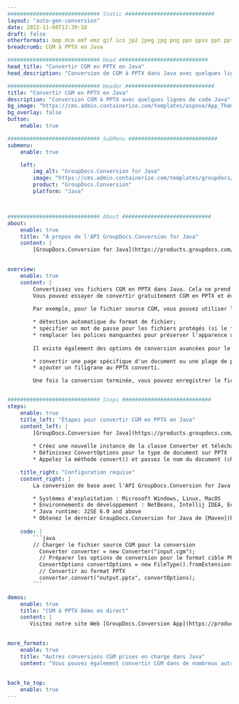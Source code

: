 ```yaml
---
############################# Static ############################
layout: "auto-gen-conversion"
date: 2022-11-08T12:39:18
draft: false
otherformats: bmp dcm emf emz gif ico jp2 jpeg jpg png pps ppsx ppt pptx psb psd svg svgz tga tif tiff webp wmf wmz
breadcrumb: CGM à PPTX en Java

############################# Head ############################
head_title: "Convertir CGM en PPTX en Java"
head_description: "Conversion de CGM à PPTX dans Java avec quelques lignes de code. Convertissez plus de 160 formats de fichiers à l'aide de l'API de conversion de documents GroupDocs pour Java"

############################# Header ############################
title: "Convertir CGM en PPTX en Java"
description: "Conversion CGM à PPTX avec quelques lignes de code Java"
bg_image: "https://cms.admin.containerize.com/templates/aspose/App_Themes/V3/images/bg/header1.png"
bg_overlay: false
button:
    enable: true

############################# SubMenu ############################
submenu:
    enable: true

    left:
        img_alt: "GroupDocs.Conversion for Java"
        image: "https://cms.admin.containerize.com/templates/groupdocs/images/product-logos/90x90-noborder/groupdocs-conversion-java.png"
        product: "GroupDocs.Conversion"
        platform: "Java"



############################# About ############################
about:
    enable: true
    title: "À propos de l'API GroupDocs.Conversion for Java"
    content: |
        [GroupDocs.Conversion for Java](https://products.groupdocs.com/conversion/java/) est une API de conversion de format de fichier avancée pour la conversion entre les formats d'image et de document populaires tels que Microsoft Office, OpenDocument, PDF, HTML, e-mail, CAO. et bien plus encore avec seulement quelques lignes de code. L'API native détecte automatiquement les formats des documents originaux et propose de nombreuses options de personnalisation des documents convertis. Outre la fonction d'extraction d'informations d'un document, il prend également en charge la mise en cache des résultats de conversion sur le disque local par défaut. Cependant, tout type de stockage de cache peut être pris en charge en implémentant les interfaces appropriées - Amazon S3, Dropbox, Google Drive, Windows Azure, Reddis ou tout autre.
    

overview:
    enable: true
    content: |
        Convertissez vos fichiers CGM en PPTX dans Java. Cela ne prend que quelques lignes de code Java sur n'importe quelle plate-forme de votre choix, telle que Windows, Linux, macOS.
        Vous pouvez essayer de convertir gratuitement CGM en PPTX et évaluer la qualité des résultats de conversion. En plus des scripts de conversion de fichiers simples, vous pouvez essayer des options plus sophistiquées pour charger le fichier source CGM et stocker la sortie PPTX. 
        
        Par exemple, pour le fichier source CGM, vous pouvez utiliser les options de chargement suivantes :

        * détection automatique du format de fichier;
        * spécifier un mot de passe pour les fichiers protégés (si le format de fichier le prend en charge);
        * remplacer les polices manquantes pour préserver l'apparence du document.
        
        Il existe également des options de conversion avancées pour le fichier PPTX :

        * convertir une page spécifique d'un document ou une plage de pages;
        * ajouter un filigrane au PPTX converti.

        Une fois la conversion terminée, vous pouvez enregistrer le fichier PPTX dans votre chemin de fichier local ou dans un stockage tiers tel que FTP, Amazon S3, Google Drive, Dropbox, etc. Veuillez noter - pour convertir CGM à PPTX, vous n'avez pas besoin d'installer de logiciel supplémentaire, tel que MS Office, Open Office, Adobe Acrobat Reader, etc.


############################# Steps ############################
steps:
    enable: true
    title_left: "Étapes pour convertir CGM en PPTX en Java"
    content_left: |
        [GroupDocs.Conversion for Java](https://products.groupdocs.com/conversion/java/) permet aux développeurs de convertir facilement le fichier CGM en PPTX avec quelques lignes de code.
        
        * Créez une nouvelle instance de la classe Converter et téléchargez le fichier CGM avec le chemin complet
        * Définissez ConvertOptions pour le type de document sur PPTX
        * Appelez la méthode convert() et passez le nom du document (chemin complet) et le format (PPTX) en tant que paramètre

    title_right: "Configuration requise"
    content_right: |
        La conversion de base avec l'API GroupDocs.Conversion for Java peut être effectuée avec seulement quelques lignes de code. Nos API sont prises en charge sur toutes les principales plates-formes et systèmes d'exploitation. Avant d'exécuter le code ci-dessous, assurez-vous que les prérequis suivants sont installés sur votre système.

        * Systèmes d'exploitation : Microsoft Windows, Linux, MacOS
        * Environnements de développement : NetBeans, Intellij IDEA, Eclipse, etc.
        * Java runtime: J2SE 6.0 and above
        * Obtenez le dernier GroupDocs.Conversion for Java de [Maven](https://repository.groupdocs.com/webapp/#/artifacts/browse/tree/General/repo/com/groupdocs/groupdocs-conversion)
         
    code: |
        ```java    
        // Charger le fichier source CGM pour la conversion
          Converter converter = new Converter("input.cgm");
          // Préparer les options de conversion pour le format cible PPTX
          ConvertOptions convertOptions = new FileType().fromExtension("pptx").getConvertOptions();
          // Convertir au format PPTX
          converter.convert("output.pptx", convertOptions);
        ```

demos:
    enable: true
    title: "CGM à PPTX Démo en direct"
    content: |
       Visitez notre site Web [GroupDocs.Conversion App](https://products.groupdocs.app/conversion/family) et essayez la conversion CGM à PPTX maintenant. La démo gratuite présente les avantages suivants
          

more_formats:
    enable: true
    title: "Autres conversions CGM prises en charge dans Java"
    content: "Vous pouvez également convertir CGM dans de nombreux autres formats de fichiers. Veuillez consulter la liste ci-dessous."
       
       
back_to_top:
    enable: true
---
```


